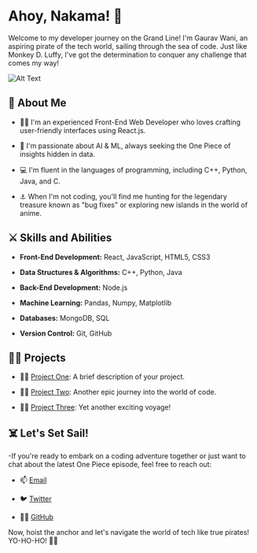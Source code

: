 <!-- Replace 'your-image-url' with a link to your profile picture -->


# Ahoy, Nakama! 👋

Welcome to my developer journey on the Grand Line! I'm Gaurav Wani, an aspiring pirate of the tech world, sailing through the sea of code. Just like Monkey D. Luffy, I've got the determination to conquer any challenge that comes my way!

![Alt Text](https://example.com/image.jpg)


## 🌊 About Me

- 🏴‍☠️ I'm an experienced Front-End Web Developer who loves crafting user-friendly interfaces using React.js.

- 🤖 I'm passionate about AI & ML, always seeking the One Piece of insights hidden in data.

- 💻 I'm fluent in the languages of programming, including C++, Python, Java, and C.

- ⚓ When I'm not coding, you'll find me hunting for the legendary treasure known as "bug fixes" or exploring new islands in the world of anime.

## ⚔️ Skills and Abilities


- **Front-End Development:** React, JavaScript, HTML5, CSS3

- **Data Structures & Algorithms:** C++, Python, Java

- **Back-End Development:** Node.js

- **Machine Learning:** Pandas, Numpy, Matplotlib

- **Databases:** MongoDB, SQL

- **Version Control:** Git, GitHub

 

## 🏴‍☠️ Projects

- 🏴‍☠️ [Project One](https://github.com/yourusername/project-one): A brief description of your project.

- 🏴‍☠️ [Project Two](https://github.com/yourusername/project-two): Another epic journey into the world of code.

- 🏴‍☠️ [Project Three](https://github.com/yourusername/project-three): Yet another exciting voyage!

## ☠️ Let's Set Sail!


-If you're ready to embark on a coding adventure together or just want to chat about the latest One Piece episode, feel free to reach out:

- 📫 [Email](mailto:your.email@example.com)

- 🐦 [Twitter](https://twitter.com/yourusername)

- 🏴‍☠️ [GitHub](https://github.com/yourusername)

Now, hoist the anchor and let's navigate the world of tech like true pirates! YO-HO-HO! 🏴‍☠️
